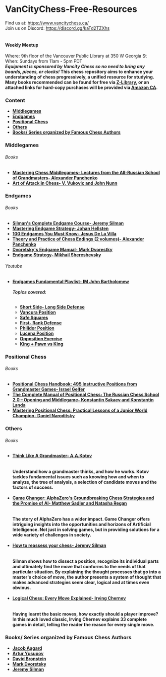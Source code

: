 # VanCityChess-Free-Resources

Find us at: https://www.vancitychess.ca/
<br>
Join us on Discord: https://discord.gg/kaTd2TZXhs
<br>
<br>
<h4> Weekly Meetup </h4>
Where: 9th floor of the Vancouver Public Library at 350 W Georgia St
<br>
When: Sundays from 11am - 5pm PDT
<br>
<b><i>Equipment is sponsored by Vancity Chess so no need to bring any boards, pieces, or clocks! </i><b>
This chess repository aims to enhance your understanding of chess progressively, a unified resource for studying.
<br>
Many books recommended can be found for free via <a href="https://z-lib.org/">Z-Library</a>, or an attached links for hard-copy purchases will be provided via <a href="https://www.amazon.ca/"> Amazon CA</a>.

<h3> Content </h3>
<ul>
 <li><a href= #Middlegames> Middlegames</a></li>
 <li><a href= #Endgames> Endgames</a></li>
 <li><a href= #PositionalChess>Positional Chess </a></li>
 <li><a href= #Others> Others</a></li>
 <li><a href= #FamousChessAuthors>Books/ Series organized by Famous Chess Authors </a></li>
</ul>

<h3 id="Middlegames"> Middlegames</h3>
<h6>Books</h6>
<ul> 
  <li><a href="https://www.amazon.ca/Mastering-Chess-Middlegames-All-Russian-Grandmasters-ebook/dp/B018HQF5LM/ref=sr_1_2?crid=2F6HVQFKEGZ3J&keywords=Alexander+Panchenko&qid=1658715296&sprefix=alexander+panchenko%2Caps%2C125&sr=8-2">Mastering Chess Middlegames- Lectures from the All-Russian School of Grandmasters- Alexander Panchenko</a></li>
 <li><a href="https://www.amazon.ca/Art-Attack-Chess-V-Vukovic/dp/1857444000/ref=sr_1_2crid=2SLWQH8HNUO8&keywords=art+of+attack&qid=1658721103&sprefix=art+of+attack%2Caps%2C134&sr=8-2">Art of Attack in Chess- V. Vukovic and John Nunn</a></li>
</ul>



<h3 id="Endgames"> Endgames</h3>
<h6> Books </h6>
<ul>
<li><a href="https://www.amazon.ca/Silmans-Complete-Endgame-Couorse-Jeremy/dp/1890085103/ref=sr_1_4?crid=1X7R0WYBADEH9&keywords=jeremy+silman&qid=1658721213&sprefix=jeremy+silman%2Caps%2C120&sr=8-4">Silman's Complete Endgame Course- Jeremy Silman</a></li>
<li><a href="https://www.amazon.ca/Mastering-Endgame-Strategy-Johan-Hellsten-ebook/dp/B00FQFMS8Q/ref=sr_1_3?crid=1YTFTDEAIWAC0&keywords=johan+hellsten&qid=1658720676&sprefix=johan+hellsten%2Caps%2C111&sr=8-3">Mastering Endgame Strategy- Johan Hellsten </li>
<li><a href= "https://www.amazon.ca/100-Endgames-You-Must-Know/dp/9056916173"> 100 Endgames You Must Know- Jesus De La Villa</a></li>
 <li><a href="https://www.amazon.com/Theory-Practice-Chess-Endings-book/dp/B0035ZB5G0/ref=sr_1_1?crid=350EV7PCUVC5V&keywords=theory+and+practice+of+chess+endings&qid=1658715533&sprefix=theory+and+practice+of+chess+endings%2Caps%2C101&sr=8-1">Theory and Practice of Chess Endings (2 volumes)- Alexander Panchenko</a></li>
  <li><a href="https://www.amazon.ca/Dvoretskys-Endgame-Manual-Mark-Dvoretsky/dp/1949859185/ref=sr_1_1?crid=2PDKRHQG6GWP3&keywords=Dvoretsky%27s+Endgame+Manual&qid=1658715905&sprefix=dvoretsky%27s+endgame+manual%2Caps%2C116&sr=8-1">Dvoretsky's Endgame Manual- Mark Dvorestky</a></li>
  <li><a href="https://www.amazon.ca/Endgame-Strategy-Mikhail-Shereshevsky/dp/9493257371/ref=sr_1_2?crid=2HE6QOHZUFKKZ&keywords=Mikhail+Shereshevsky&qid=1658716002&sprefix=mikhail+shereshevsky%2Caps%2C114&sr=8-2">Endgame Strategy- Mikhail Shereshevsky </a></li>
</ul>
<h6>Youtube </h6>
<ul>
 <li><a href="https://www.youtube.com/watch?v=-xk56Rt-7Rs&list=PLl9uuRYQ-6MDzm-bs8kbyHdYEmRGUauot"> Endgames Fundamental Playlist- IM John Bartholomew </a></li>
 <br>
 <b><i>Topics covered</i></b>:
 <br>
 <br>
  <ul>
   <li><a href="https://www.youtube.com/watch?v=-xk56Rt-7Rs">Short Side- Long Side Defense </a></li>
   <li><a href="https://www.youtube.com/watch?v=H2DZH4aFklw">Vancura Position</a> </li>
   <li><a href="https://www.youtube.com/watch?v=tDGHkKkKVB8">Safe Squares</a></li>
   <li><a href="https://www.youtube.com/watch?v=fO7yuPeZvJg"> First- Rank Defense </a></li>
   <li><a href="https://www.youtube.com/watch?v=gkP44VKT9Rw"> Philidor Position</a></li>
   <li><a href="https://www.youtube.com/watch?v=mQxterlZPnE">Lucena Position</a></li>
   <li><a href="https://www.youtube.com/watch?v=Jd0meolN7wI">Opposition Exercise</a></li>
   <li><a href="https://www.youtube.com/watch?v=aLyRWZPXUzI">King + Pawn vs King</a> </li>
 </ul>
</ul>

<h3 id = "PositionalChess">Positional Chess </h3>
<h6> Books </h6>
<ul>
 <li><a href="https://www.amazon.ca/Positional-Chess-Handbook-Instructive-Grandmaster/dp/0486419495/ref=sr_1_1?crid=2Y8GZIAM46PR0&keywords=positional+chess+handbook&qid=1658715661&sprefix=positional+chess+handbook%2Caps%2C118&sr=8-1"> Positional Chess Handbook: 495 Instructive Positions from Grandmaster Games- Israel Gelfer</a></li>
 <li><a href="https://www.amazon.ca/Complete-Manual-Positional-Chess-Middlegame-ebook/dp/B01N5LUM9P/ref=sr_1_2?crid=3CPCL6AP8CL9M&keywords=Konstantin+Sakaev&qid=1658720771&sprefix=konstantin+sakaev+%2Caps%2C101&sr=8-2">The Complete Manual of Positional Chess: The Russian Chess School 2.0 – Opening and Middlegame- Konstantin Sakaev and Konstantin Landa</a></li>
 <li><a href="https://www.amazon.ca/Mastering-Positional-Chess-Practical-Champion-ebook/dp/B0131MASFU/ref=sr_1_2?crid=1V4459GWN8FRQ&keywords=mastering+positional+chess+daniel+narodistky&qid=1658720887&sprefix=mastering+positional+chess+daniel+narodistky%2Caps%2C120&sr=8-2">Mastering Positional Chess: Practical Lessons of a Junior World Champion- Daniel Naroditsky</a></li>
 </ul>

<h3 id="Others">Others </h3>
<h6> Books </h6>
<ul>
 <li><a href="https://www.amazon.ca/Think-Like-Grandmaster-Batsford-Chess-ebook/dp/B00PPH2Q8W/ref=sr_1_1?crid=UJ2YSGY6VYZP&keywords=think+like+a+grandmaster&qid=1658716223&sprefix=think+like+a+grandmaste%2Caps%2C129&sr=8-1">Think Like A Grandmaster- A.A.Kotov</a></li>
 <br>
 <br>
  Understand how a grandmaster thinks, and how he works. Kotov tackles fundamental issues such as knowing how and when to analyze, the tree of analysis, a selection of candidate moves and the factors of success.
 <br>
 <br>
 <li><a href="https://www.amazon.ca/Game-Changer-AlphaZeros-Groundbreaking-Strategies-ebook/dp/B07N6G7X5V/ref=sr_1_5?crid=X7N9THZ0ZZZB&keywords=game+changer&qid=1658716563&sprefix=game+change%2Caps%2C162&sr=8-5"> Game Changer: AlphaZero's Groundbreaking Chess Strategies and the Promise of AI- Matthew Sadler and Natasha Regan</a></li>
 <br>
 <br>
 The story of AlphaZero has a wider impact. Game Changer offers intriguing insights into the opportunities and horizons of Artificial Intelligence. Not just in solving games, but in providing solutions for a wide variety of challenges in society. 
 <br>
 <br>
 <li><a href="https://www.amazon.ca/How-Reassess-Your-Chess-4th/dp/1890085138/ref=sr_1_1?crid=I7T3UJ1GCVFG&keywords=how+to+reassess+your+chess&qid=1658721311&sprefix=how+to+reasse%2Caps%2C124&sr=8-1">How to reassess your chess- Jeremy Silman</a></li>
 <br>
 <br>
 Silman shows how to dissect a position, recognize its individual parts and ultimately find the move that conforms to the needs of that particular situation. By explaining the thought processes that go into a master's choice of move, the author presents a system of thought that makes advanced strategies seem clear, logical and at times even obvious.
 <br><br>
 <li><a href="https://www.amazon.ca/Logical-Chess-Move-Explained-Algebraic/dp/0713484640/ref=sr_1_1?crid=37GXUBHVDXKTF&keywords=LOGICAL+CHESS&qid=1658854545&sprefix=logical+chess%2Caps%2C126&sr=8-1"> Logical Chess: Every Move Explained- Irving Chernev</a></li>
 <br>
 <br>
 Having learnt the basic moves, how exactly should a player improve? In this much loved classic, Irving Chernev explains 33 complete games in detail, telling the reader the reason for every single move.

 
 </ul>
 
 <h3 id ="FamousChessAuthors"> Books/ Series organized by Famous Chess Authors</h3>

 <ul>
 <li><a href="https://www.thriftbooks.com/a/jacob-aagaard/416466/"> Jacob Aagard </a></li> 
 <li><a href ="https://www.thriftbooks.com/a/artur-yusupov/312066/"> Artur Yusupov </a></li> 
 <li><a href= "https://www.thriftbooks.com/a/david-bronstein/343897/"> David Bronstein </a></li> 
 <li><a href = "https://www.thriftbooks.com/a/mark-dvoretsky/312065/ "> Mark Dvoretsky </a></li> 
 <li><a href= "https://www.thriftbooks.com/a/jeremy-silman/215284/"> Jeremy Silman</a></li>
 
 </ul>
 


